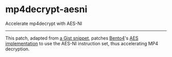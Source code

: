 # mp4decrypt-aesni
Accelerate mp4decrypt with AES-NI

---

This patch, adapted from [a Gist snippet](https://gist.github.com/acapola/d5b940da024080dfaf5f), patches [Bento4](https://github.com/axiomatic-systems/Bento4)'s [AES implementation](https://github.com/axiomatic-systems/Bento4/blob/master/Source/C%2B%2B/Crypto/Ap4AesBlockCipher.cpp) to use the AES-NI instruction set, thus accelerating MP4 decryption.

